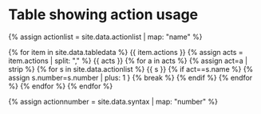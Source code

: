 # Table showing action usage

{% assign actionlist = site.data.actionlist | map: "name" %}

{% for item in site.data.tabledata %}
   {{ item.actions }}
   {% assign acts = item.actions | split: "," %}
   {{ acts }}
   {% for a in acts %}
      {% assign act=a | strip %} 
      {% for s in site.data.actionlist %}
         {{ s }}
         {% if act==s.name %} 
             {% assign s.number=s.number | plus: 1 }
             {% break %}
         {% endif %}
      {% endfor %} 
   {% endfor %}
{% endfor %}

{% assign actionnumber = site.data.syntax | map: "number" %}


<canvas id="myChart" style="width:100%;max-width:600px"></canvas>

<script>
var xValues = [ {{ actionlist | join: '", "' | prepend: '"' | append: '"' }} ];
var yValues = [ {{ actionnumber | join: "," }} ];
var barColors = "red";

new Chart("myChart", {
  type: "horizontalBar",
  data: {
    labels: xValues,
    datasets: [{
      backgroundColor: barColors,
      data: yValues
    }]
  },
  options: {
    maintainAspectRatio: false,
    legend: {display: false},
    title: {
      display: true,
      text: "Number of lessons using this action"
    }
  }
});
</script>



